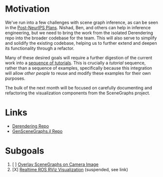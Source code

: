 # Motivation

We've run into a few challenges with scene graph inference, as can be seen
in the [Post-NeurIPS Plans](Post-NeurIPSPlans.md#Increase). Nishad, Ben, and others can help in inference
engineering, but we need to bring the work from the isolated Derendering repo
into the broader codebase for the team. This will also serve to simplify and
solidify the existing codebase, helping us to further extend and deepen its
functionality through a refactor.

Many of these desired goals will require a further digestion of the current
work into a [sequence of tutorials](SceneGraphInferenceTutorialSequence.md). This is crucially a _tutorial_ sequence,
rather than a sequence of examples, specifically because this integration will
allow _other people_ to reuse and modify these examples for their own purposes.

The bulk of the next month will be focused on carefully documenting and
refactoring the visualization components from the SceneGraphs project.

# Links

* [Derendering Repo](https://github.com/probcomp/Derendering.git)
* [GenSceneGraphs.jl Repo](https://github.com/probcomp/GenSceneGraphs.jl)

# Subgoals

1. [ ] [Overlay SceneGraphs on Camera Image](OverlaySceneGraphOnCameraImage.md)
2. [X] [Realtime ROS RViz Visualization](RealtimeROSRVizVisualization.md) (suspended, see link)
